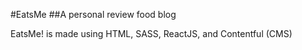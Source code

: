 #EatsMe
##A personal review food blog

EatsMe! is made using HTML, SASS, ReactJS, and Contentful (CMS)
